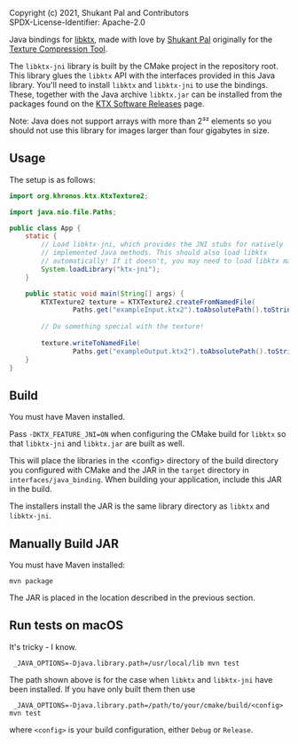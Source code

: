Copyright (c) 2021, Shukant Pal and Contributors \
SPDX-License-Identifier: Apache-2.0

Java bindings for [libktx](https://github.com/KhronosGroup/KTX-Software), made with love by [Shukant Pal](https://github.com/ShukantPal) originally for the [Texture Compression Tool](https://compressor.shukantpal.com).

The `libktx-jni` library is built by the CMake project in the repository root. This library glues the `libktx` API with the interfaces provided in this Java library. You'll need to install `libktx` and `libktx-jni` to use the bindings. These, together with the Java archive `libktx.jar` can be installed from the packages found on the [KTX Software Releases](https://github.com/KhronosGroup/KTX-Software/releases) page.

Note: Java does not support arrays with more than 2³² elements so you should not use this library for images larger than four gigabytes in size.

## Usage

The setup is as follows:

```java
import org.khronos.ktx.KtxTexture2;

import java.nio.file.Paths;

public class App {
    static {
        // Load libktx-jni, which provides the JNI stubs for natively
        // implemented Java methods. This should also load libktx
        // automatically! If it doesn't, you may need to load libktx manually.
        System.loadLibrary("ktx-jni");
    }

    public static void main(String[] args) {
        KTXTexture2 texture = KTXTexture2.createFromNamedFile(
                Paths.get("exampleInput.ktx2").toAbsolutePath().toString());
        
        // Do something special with the texture!
        
        texture.writeToNamedFile(
                Paths.get("exampleOutput.ktx2").toAbsolutePath().toString());
    }
}
```

## Build

You must have Maven installed.

Pass `-DKTX_FEATURE_JNI=ON` when configuring the CMake build for `libktx` so that `libktx-jni` and `libktx.jar` are built as well.

This will place the libraries in the \<config\> directory of the build
directory you configured with CMake and the JAR in the `target` directory in `interfaces/java_binding`. When building your application, include this JAR in the build.

The installers install the JAR is the same library directory as `libktx` and `libktx-jni`. 

## Manually Build JAR

You must have Maven installed:

```
mvn package
```

The JAR is placed in the location described in the previous section.

## Run tests on macOS

It's tricky - I know.

```
 _JAVA_OPTIONS=-Djava.library.path=/usr/local/lib mvn test
```

The path shown above is for the case when `libktx` and `libktx-jni` have been installed. If you have only built them then use

```
 _JAVA_OPTIONS=-Djava.library.path=/path/to/your/cmake/build/<config> mvn test
```

where `<config>` is your build configuration, either `Debug` or `Release`.
